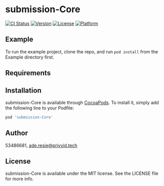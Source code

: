 # submission-Core

[![CI Status](https://img.shields.io/travis/53486681/submission-Core.svg?style=flat)](https://travis-ci.org/53486681/submission-Core)
[![Version](https://img.shields.io/cocoapods/v/submission-Core.svg?style=flat)](https://cocoapods.org/pods/submission-Core)
[![License](https://img.shields.io/cocoapods/l/submission-Core.svg?style=flat)](https://cocoapods.org/pods/submission-Core)
[![Platform](https://img.shields.io/cocoapods/p/submission-Core.svg?style=flat)](https://cocoapods.org/pods/submission-Core)

## Example

To run the example project, clone the repo, and run `pod install` from the Example directory first.

## Requirements

## Installation

submission-Core is available through [CocoaPods](https://cocoapods.org). To install
it, simply add the following line to your Podfile:

```ruby
pod 'submission-Core'
```

## Author

53486681, ade.resie@privyid.tech

## License

submission-Core is available under the MIT license. See the LICENSE file for more info.
